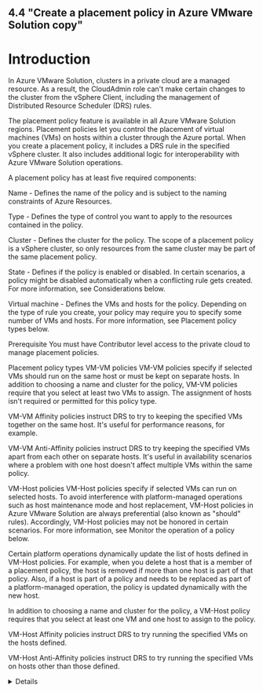 4.4 "Create a placement policy in Azure VMware Solution copy"
---

# Introduction

In Azure VMware Solution, clusters in a private cloud are a managed resource. As a result, the CloudAdmin role can't make certain changes to the cluster from the vSphere Client, including the management of Distributed Resource Scheduler (DRS) rules.

The placement policy feature is available in all Azure VMware Solution regions. Placement policies let you control the placement of virtual machines (VMs) on hosts within a cluster through the Azure portal. When you create a placement policy, it includes a DRS rule in the specified vSphere cluster. It also includes additional logic for interoperability with Azure VMware Solution operations.

A placement policy has at least five required components:

Name - Defines the name of the policy and is subject to the naming constraints of Azure Resources.

Type - Defines the type of control you want to apply to the resources contained in the policy.

Cluster - Defines the cluster for the policy. The scope of a placement policy is a vSphere cluster, so only resources from the same cluster may be part of the same placement policy.

State - Defines if the policy is enabled or disabled. In certain scenarios, a policy might be disabled automatically when a conflicting rule gets created. For more information, see Considerations below.

Virtual machine - Defines the VMs and hosts for the policy. Depending on the type of rule you create, your policy may require you to specify some number of VMs and hosts. For more information, see Placement policy types below.

Prerequisite
You must have Contributor level access to the private cloud to manage placement policies.

Placement policy types
VM-VM policies
VM-VM policies specify if selected VMs should run on the same host or must be kept on separate hosts. In addition to choosing a name and cluster for the policy, VM-VM policies require that you select at least two VMs to assign. The assignment of hosts isn't required or permitted for this policy type.

VM-VM Affinity policies instruct DRS to try to keeping the specified VMs together on the same host. It's useful for performance reasons, for example.

VM-VM Anti-Affinity policies instruct DRS to try keeping the specified VMs apart from each other on separate hosts. It's useful in availability scenarios where a problem with one host doesn't affect multiple VMs within the same policy.

VM-Host policies
VM-Host policies specify if selected VMs can run on selected hosts. To avoid interference with platform-managed operations such as host maintenance mode and host replacement, VM-Host policies in Azure VMware Solution are always preferential (also known as "should" rules). Accordingly, VM-Host policies may not be honored in certain scenarios. For more information, see Monitor the operation of a policy below.

Certain platform operations dynamically update the list of hosts defined in VM-Host policies. For example, when you delete a host that is a member of a placement policy, the host is removed if more than one host is part of that policy. Also, if a host is part of a policy and needs to be replaced as part of a platform-managed operation, the policy is updated dynamically with the new host.

In addition to choosing a name and cluster for the policy, a VM-Host policy requires that you select at least one VM and one host to assign to the policy.

VM-Host Affinity policies instruct DRS to try running the specified VMs on the hosts defined.

VM-Host Anti-Affinity policies instruct DRS to try running the specified VMs on hosts other than those defined.

<details>

## Create a placement policy
There is no defined limit to the number of policies that you create. However, the more placement constraints you create, the more challenging it is for vSphere DRS to effectively move virtual machines within the cluster and provide the resources needed by the workloads.

Make sure to review the requirements for the policy type.

In your Azure VMware Solution private cloud, under Manage, select Placement policies > + Create.

### Tip

You may also select the Cluster from the Placement Policy overview pane and then select Create.

Provide a descriptive name, select the policy type, and select the cluster where the policy is created. Then select Enabled.

### Warning

If you disable the policy, then the policy and the underlying DRS rule are created, but the policy actions are ignored until you enable the policy.

If you selected VM-Host affinity or VM-Host anti-affinity as the type, select + Add hosts and the hosts to include in the policy. You can select multiple hosts.

### Note

The select hosts pane shows how many VM-Host policies are associated with the host and the total number of VMs contained in those associated policies.

Select + Add virtual machine and the VMs to include in the policy. You can select multiple VMs.

### Note

The select hosts pane shows how many VM-Host policies are associated with the host and the total number of VMs contained in those associated policies.

Once you've finished adding the VMs you want, select Add virtual machines.

Select Next: Review and create to review your policy.

Select Create policy. If you want to make changes, select Back: Basics.

After the placement policy gets created, select Refresh to see it in the list.

Screenshot showing the placement policy as Enabled after it's created.

Edit a placement policy
You can change the state of a policy, add a new resource, or unassign an existing resource.

Change the policy state
You can change the state of a policy to Enabled or Disabled.

In your Azure VMware Solution private cloud, under Manage, select Placement policies.

For the policy you want to edit, select More (...) and then select Edit.

### Tip

You can disable a policy from the Placement policy overview by selecting Disable from the Settings drop-down. You can't enable a policy from the Settings drop-down.

If the policy is enabled but you want to disable it, select Disabled and then select Disabled on the confirmation message. Otherwise, if the policy is disabled and you want to enable it, select Enable.

Select Review + update.

Review the changes and select Update policy. If you want to make changes, select Back: Basics.

Update the resources in a policy
